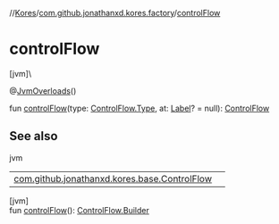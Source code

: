 //[Kores](../../index.md)/[com.github.jonathanxd.kores.factory](index.md)/[controlFlow](control-flow.md)

# controlFlow

[jvm]\

@[JvmOverloads](https://kotlinlang.org/api/latest/jvm/stdlib/kotlin.jvm/-jvm-overloads/index.html)()

fun [controlFlow](control-flow.md)(type: [ControlFlow.Type](../com.github.jonathanxd.kores.base/-control-flow/-type/index.md), at: [Label](../com.github.jonathanxd.kores.base/-label/index.md)? = null): [ControlFlow](../com.github.jonathanxd.kores.base/-control-flow/index.md)

## See also

jvm

| | |
|---|---|
| [com.github.jonathanxd.kores.base.ControlFlow](../com.github.jonathanxd.kores.base/-control-flow/index.md) |  |

[jvm]\
fun [controlFlow](control-flow.md)(): [ControlFlow.Builder](../com.github.jonathanxd.kores.base/-control-flow/-builder/index.md)
